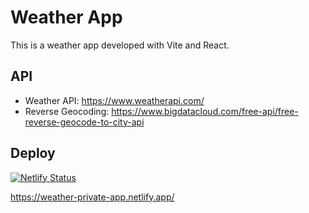 # Weather App

This is a weather app developed with Vite and React.

## API

- Weather API: https://www.weatherapi.com/
- Reverse Geocoding: https://www.bigdatacloud.com/free-api/free-reverse-geocode-to-city-api

## Deploy

[![Netlify Status](https://api.netlify.com/api/v1/badges/eed9a189-d440-42dc-8359-1993d9e85158/deploy-status)](https://app.netlify.com/sites/weather-private-app/deploys)

https://weather-private-app.netlify.app/
